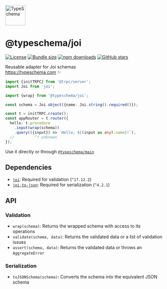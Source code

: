 <!-- This file is generated. Do not modify it manually! -->

<img src="https://typeschema.com/assets/logo.png" width="64px" alt="TypeSchema" />
<h1>@typeschema/joi</h1>
<p>
  <a href="https://opensource.org/licenses/MIT" rel="nofollow"><img src="https://img.shields.io/github/license/decs/typeschema" alt="License"></a>
  <a href="https://bundlephobia.com/package/@typeschema/joi" rel="nofollow"><img src="https://img.shields.io/bundlephobia/minzip/%40typeschema%2Fjoi" alt="Bundle size"></a>
  <a href="https://www.npmjs.com/package/@typeschema/joi" rel="nofollow"><img src="https://img.shields.io/npm/dw/@typeschema/joi.svg" alt="npm downloads"></a>
  <a href="https://github.com/decs/typeschema/stargazers" rel="nofollow"><img src="https://img.shields.io/github/stars/decs/typeschema" alt="GitHub stars"></a>
</p>
<p>
  Reusable adapter for Joi schemas
  <br />
  <a href="https://typeschema.com">https://typeschema.com</a> ✨
</p>

```ts
import {initTRPC} from '@trpc/server';
import Joi from 'joi';

import {wrap} from '@typeschema/joi';

const schema = Joi.object({name: Joi.string().required()});

const t = initTRPC.create();
const appRouter = t.router({
  hello: t.procedure
    .input(wrap(schema))
    .query(({input}) => `Hello, ${(input as any).name}!`),
  //         ^? unknown
});

```

Use it directly or through [`@typeschema/main`](https://github.com/decs/typeschema/tree/main/packages/main)

## Dependencies
- [`joi`](https://www.npmjs.com/package/joi): Required for validation (`^17.12.2`)
- [`joi-to-json`](https://www.npmjs.com/package/joi-to-json): Required for serialization (`^4.2.1`)

## API

### Validation
- `wrap(schema)`: Returns the wrapped schema with access to its operations
- `validate(schema, data)`: Returns the validated data or a list of validation issues
- `assert(schema, data)`: Returns the validated data or throws an `AggregateError`

### Serialization
- `toJSONSchema(schema)`: Converts the schema into the equivalent JSON schema

